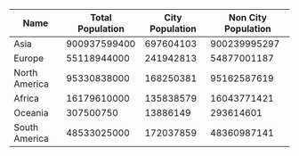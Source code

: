 | Name | Total Population | City Population | Non City Population |
| --- | --- | --- | --- |
| Asia | 900937599400 | 697604103 | 900239995297 |
| Europe | 55118944000 | 241942813 | 54877001187 |
| North America | 95330838000 | 168250381 | 95162587619 |
| Africa | 16179610000 | 135838579 | 16043771421 |
| Oceania | 307500750 | 13886149 | 293614601 |
| South America | 48533025000 | 172037859 | 48360987141 |
